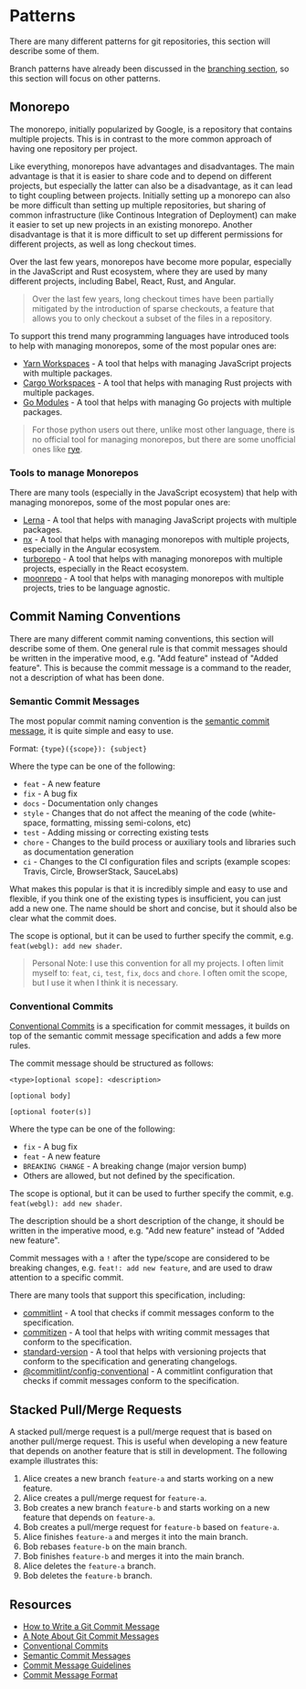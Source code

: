 # Patterns

There are many different patterns for git repositories, this section will describe some of them.

Branch patterns have already been discussed in the [branching section](./00-branches.md), so this section will focus on
other patterns.

## Monorepo

The monorepo, initially popularized by Google, is a repository that contains multiple projects. This is in contrast to
the more common approach of having one repository per project.

Like everything, monorepos have advantages and disadvantages. The main advantage is that it is easier to share code and
to depend on different projects, but especially the latter can also be a disadvantage, as it can lead to tight coupling
between projects. Initially setting up a monorepo can also be more difficult than setting up multiple repositories, but
sharing of common infrastructure (like Continous Integration of Deployment) can make it easier to set up new projects in
an existing monorepo. Another disadvantage is that it is more difficult to set up different permissions for different
projects, as well as long checkout times.

Over the last few years, monorepos have become more popular, especially in the JavaScript and Rust ecosystem, where they
are used by many different projects, including Babel, React, Rust, and Angular.

> Over the last few years, long checkout times have been partially mitigated by the introduction of sparse checkouts, a
> feature that allows you to only checkout a subset of the files in a repository.

To support this trend many programming languages have introduced tools to help with managing monorepos, some of the most
popular ones are:

* [Yarn Workspaces](https://classic.yarnpkg.com/en/docs/workspaces/) - A tool that helps with managing JavaScript
  projects with multiple packages.
* [Cargo Workspaces](https://doc.rust-lang.org/book/ch14-03-cargo-workspaces.html) - A tool that helps with managing
  Rust projects with multiple packages.
* [Go Modules](https://blog.golang.org/using-go-modules) - A tool that helps with managing Go projects with multiple
  packages.

> For those python users out there, unlike most other language, there is no official tool for managing monorepos, but
> there are some unofficial ones like [rye](https://github.com/mitsuhiko/rye).

### Tools to manage Monorepos

There are many tools (especially in the JavaScript ecosystem) that help with managing monorepos, some of the most
popular ones are:

* [Lerna](https://lerna.js.org/) - A tool that helps with managing JavaScript projects with multiple packages.
* [nx](https://nx.dev/) - A tool that helps with managing monorepos with multiple projects, especially in the Angular
  ecosystem.
* [turborepo](https://turborepo.dev/) - A tool that helps with managing monorepos with multiple projects, especially in
  the React ecosystem.
* [moonrepo](https://moonrepo.dev/) - A tool that helps with managing monorepos with multiple projects, tries to be
  language agnostic.

## Commit Naming Conventions

There are many different commit naming conventions, this section will describe some of them. One general rule is that
commit messages should be written in the imperative mood, e.g. "Add feature" instead of "Added feature". This is because
the commit message is a command to the reader, not a description of what has been done.

### Semantic Commit Messages

The most popular commit naming convention is
the [semantic commit message](https://seesparkbox.com/foundry/semantic_commit_messages), it is quite simple and easy to
use.

Format: `{type}({scope}): {subject}`

Where the type can be one of the following:

* `feat` - A new feature
* `fix` - A bug fix
* `docs` - Documentation only changes
* `style` - Changes that do not affect the meaning of the code (white-space, formatting, missing semi-colons, etc)
* `test` - Adding missing or correcting existing tests
* `chore` - Changes to the build process or auxiliary tools and libraries such as documentation generation
* `ci` - Changes to the CI configuration files and scripts (example scopes: Travis, Circle, BrowserStack, SauceLabs)

What makes this popular is that it is incredibly simple and easy to use and flexible, if you think one of the existing
types is insufficient, you can just add a new one. The name should be short and concise, but it should also be clear
what the commit does.

The scope is optional, but it can be used to further specify the commit, e.g. `feat(webgl): add new shader`.

> Personal Note: I use this convention for all my projects. I often limit myself to: `feat`, `ci`, `test`, `fix`, `docs`
> and `chore`. I often omit the scope, but I use it when I think it is necessary.

### Conventional Commits

[Conventional Commits](https://www.conventionalcommits.org/en/v1.0.0/) is a specification for commit messages, it builds
on top of the semantic commit message specification and adds a few more rules.

The commit message should be structured as follows:

```text
<type>[optional scope]: <description>

[optional body]

[optional footer(s)]
```

Where the type can be one of the following:

* `fix` - A bug fix
* `feat` - A new feature
* `BREAKING CHANGE` - A breaking change (major version bump)
* Others are allowed, but not defined by the specification.

The scope is optional, but it can be used to further specify the commit, e.g. `feat(webgl): add new shader`.

The description should be a short description of the change, it should be written in the imperative mood, e.g. "Add new
feature" instead of "Added new feature".

Commit messages with a `!` after the type/scope are considered to be breaking changes, e.g. `feat!: add new feature`,
and are used to draw attention to a specific commit.

There are many tools that support this specification, including:

* [commitlint](https://commitlint.js.org/) - A tool that checks if commit messages conform to the specification.
* [commitizen](http://commitizen.github.io/cz-cli/) - A tool that helps with writing commit messages that conform to the
  specification.
* [standard-version](https://github.com/conventional-changelog/standard-version) - A tool that helps with versioning
  projects that conform to the specification and generating changelogs.
* [@commitlint/config-conventional](https://github.com/conventional-changelog/commitlint/tree/master/%40commitlint/config-conventional) -
  A commitlint configuration that checks if commit messages conform to the specification.

## Stacked Pull/Merge Requests

A stacked pull/merge request is a pull/merge request that is based on another pull/merge request. This is useful when
developing a new feature that depends on another feature that is still in development. The following example illustrates
this:

1. Alice creates a new branch `feature-a` and starts working on a new feature.
2. Alice creates a pull/merge request for `feature-a`.
3. Bob creates a new branch `feature-b` and starts working on a new feature that depends on `feature-a`.
4. Bob creates a pull/merge request for `feature-b` based on `feature-a`.
5. Alice finishes `feature-a` and merges it into the main branch.
6. Bob rebases `feature-b` on the main branch.
7. Bob finishes `feature-b` and merges it into the main branch.
8. Alice deletes the `feature-a` branch.
9. Bob deletes the `feature-b` branch.

## Resources

* [How to Write a Git Commit Message](https://chris.beams.io/posts/git-commit/)
* [A Note About Git Commit Messages](https://tbaggery.com/2008/04/19/a-note-about-git-commit-messages.html)
* [Conventional Commits](https://www.conventionalcommits.org/en/v1.0.0/)
* [Semantic Commit Messages](https://seesparkbox.com/foundry/semantic_commit_messages)
* [Commit Message Guidelines](https://gist.github.com/robertpainsi/b632364184e70900af4ab688decf6f53)
* [Commit Message Format](https://git-scm.com/docs/git-commit#_discussion)
